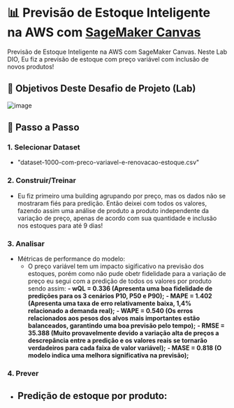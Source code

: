 # 📊 Previsão de Estoque Inteligente na AWS com [SageMaker Canvas](https://aws.amazon.com/pt/sagemaker/canvas/)

Previsão de Estoque Inteligente na AWS com SageMaker Canvas. Neste Lab DIO, Eu fiz a previsão de estoque com preço variável com inclusão de novos produtos!

## 🎯 Objetivos Deste Desafio de Projeto (Lab)

![image](https://github.com/digitalinnovationone/lab-aws-sagemaker-canvas-estoque/assets/730492/72f5c21f-5562-491e-aa42-2885a3184650)

## 🚀 Passo a Passo

### 1. Selecionar Dataset

-  "dataset-1000-com-preco-variavel-e-renovacao-estoque.csv"

### 2. Construir/Treinar

-  Eu fiz primeiro uma building agrupando por preço, mas os dados não se mostraram fiés para predição. Então deixei com todos os valores, fazendo assim uma análise de produto a produto independente da variação de preço, apenas de acordo com sua quantidade e inclusão nos estoques para até 9 dias! 

### 3. Analisar

-   Métricas de performance do modelo:
    - O preço variável tem um impacto sigificativo na previsão dos estoques, porém como não pude obetr fidelidade para a variação de preço eu segui com a predição de todos os valores por produto sendo assim:
      __- wQL = 0.336 (Apresenta uma boa fidelidade de predições para os 3 cenários P10, P50 e P90);__
      __- MAPE = 1.402 (Apresenta uma taxa de erro relativamente baixa, 1,4% relacionado a demanda real);__
      __- WAPE = 0.540 (Os erros relacionados aos pesos dos alvos mais importantes estão balanceados, garantindo uma boa previsão pelo tempo);__
      __- RMSE = 35.388 (Muito provavelmente devido a variação alta de preços a descrepância entre a predição e os valores reais se tornarão verdadeiros para cada faixa de valor variável);__
      __- MASE = 0.818 (O modelo indica uma melhora significativa na previsão);__

### 4. Prever

-   Predição de estoque por produto:
    -  
